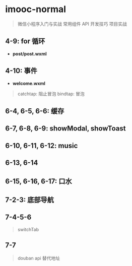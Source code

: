 # imooc-normal

> 微信小程序入门与实战 常用组件 API 开发技巧 项目实战

## 4-9: for 循环

- **post/post.wxml**

## 4-10: 事件

- **welcome.wxml**

> catchtap: 阻止冒泡
> bindtap: 冒泡

## 6-4, 6-5, 6-6: 缓存

## 6-7, 6-8, 6-9: showModal, showToast

## 6-10, 6-11, 6-12: music

## 6-13, 6-14

## 6-15, 6-16, 6-17: 口水

## 7-2-3: 底部导航

## 7-4-5-6

> switchTab

## 7-7

> douban api 替代地址

